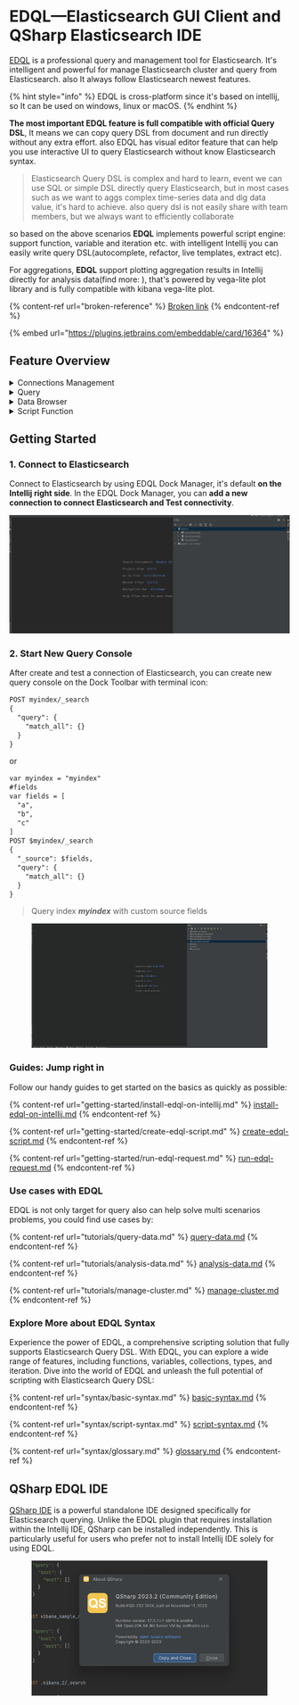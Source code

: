 # EDQL—Elasticsearch GUI Client and QSharp Elasticsearch IDE

[EDQL](https://plugins.jetbrains.com/plugin/16364-elasticsearch-query--edql/) is a professional query and management tool for Elasticsearch. It's intelligent and powerful for manage Elasticsearch cluster and query from Elasticsearch. also It always follow Elasticsearch newest features.

{% hint style="info" %}
EDQL is cross-platform since it's based on intellij, so It can be used on windows, linux or macOS.
{% endhint %}

**The most important EDQL feature is full compatible with official Query DSL**, It means we can copy query DSL from document and run directly without any extra effort. also EDQL has visual editor feature that can help you use interactive UI to query Elasticsearch without know Elasticsearch syntax.

> Elasticsearch Query DSL is complex and hard to learn, event we can use SQL or simple DSL directly query Elasticsearch, but in most cases such as we want to aggs complex time-series data and dig data value, it's hard to achieve. also query dsl is not easily share with team members, but we always want to efficiently collaborate

so based on the above scenarios **EDQL** implements powerful script engine: support function, variable and iteration etc. with intelligent Intellij you can easily write query DSL(autocomplete, refactor, live templates, extract etc).

For aggregations, **EDQL** support plotting aggregation results in Intellij directly for analysis data(find more: ), that's powered by vega-lite plot library and is fully compatible with kibana vega-lite plot.

{% content-ref url="broken-reference" %}
[Broken link](broken-reference)
{% endcontent-ref %}

{% embed url="https://plugins.jetbrains.com/embeddable/card/16364" %}

## Feature Overview

<details>

<summary>Connections Management</summary>

Manage Elasticsearch connections: new, delete, modify and test connection. list indices, scripts, nodes, templates, tasks and nodes etc. also new index, modify index, new script, modify script etc.

</details>

<details>

<summary>Query</summary>

Query with official Query DSL without any extra effort. so you can quickly verify query syntax and check data

</details>

<details>

<summary>Data Browser</summary>

EDQL for query result it support 3 modes: table mode, JSON mode, plot mode, and these modes support search, highlight, fields selection etc. also we can new modify, delete and export(scroll) documents on Data Viewer table mode.

</details>

<details>

<summary>Script Function</summary>

Works like a script with function, variable or iteration etc, so can quickly create personal query template or library for handling common use cases to reduce duplicate code. also can convert function to IDE shortcut action so we can quickly run function in common scenes

</details>

## Getting Started

### 1. Connect to Elasticsearch

Connect to Elasticsearch by using EDQL Dock Manager, it's default **on the Intellij right side**. In the EDQL Dock Manager, you can **add a new connection to connect Elasticsearch and Test connectivity**.

![](.gitbook/assets/new-connection.gif)

### 2. Start New Query Console

After create and test a connection of Elasticsearch, you can create new query console on the Dock Toolbar with terminal icon:

```
POST myindex/_search
{
  "query": {
    "match_all": {}
  }
}
```

or

```
var myindex = "myindex"
#fields
var fields = [
  "a",
  "b",
  "c"
]
POST $myindex/_search
{
  "_source": $fields,
  "query": {
    "match_all": {}
  }
}
```

> Query index _**myindex**_ with custom source fields

<figure><img src=".gitbook/assets/new-query-demo (2).gif" alt=""><figcaption></figcaption></figure>

### Guides: Jump right in

Follow our handy guides to get started on the basics as quickly as possible:

{% content-ref url="getting-started/install-edql-on-intellij.md" %}
[install-edql-on-intellij.md](getting-started/install-edql-on-intellij.md)
{% endcontent-ref %}

{% content-ref url="getting-started/create-edql-script.md" %}
[create-edql-script.md](getting-started/create-edql-script.md)
{% endcontent-ref %}

{% content-ref url="getting-started/run-edql-request.md" %}
[run-edql-request.md](getting-started/run-edql-request.md)
{% endcontent-ref %}

### Use cases with EDQL

EDQL is not only target for query also can help solve multi scenarios problems, you could find use cases by:

{% content-ref url="tutorials/query-data.md" %}
[query-data.md](tutorials/query-data.md)
{% endcontent-ref %}

{% content-ref url="tutorials/analysis-data.md" %}
[analysis-data.md](tutorials/analysis-data.md)
{% endcontent-ref %}

{% content-ref url="tutorials/manage-cluster.md" %}
[manage-cluster.md](tutorials/manage-cluster.md)
{% endcontent-ref %}

### Explore More about EDQL Syntax

Experience the power of EDQL, a comprehensive scripting solution that fully supports Elasticsearch Query DSL. With EDQL, you can explore a wide range of features, including functions, variables, collections, types, and iteration. Dive into the world of EDQL and unleash the full potential of scripting with Elasticsearch Query DSL:

{% content-ref url="syntax/basic-syntax.md" %}
[basic-syntax.md](syntax/basic-syntax.md)
{% endcontent-ref %}

{% content-ref url="syntax/script-syntax.md" %}
[script-syntax.md](syntax/script-syntax.md)
{% endcontent-ref %}

{% content-ref url="syntax/glossary.md" %}
[glossary.md](syntax/glossary.md)
{% endcontent-ref %}

## QSharp EDQL IDE

[QSharp IDE](https://github.com/chengpohi/edql/releases) is a powerful standalone IDE designed specifically for Elasticsearch querying. Unlike the EDQL plugin that requires installation within the Intellij IDE, QSharp can be installed independently. This is particularly useful for users who prefer not to install Intellij IDE solely for using EDQL.

<figure><img src=".gitbook/assets/image (11).png" alt=""><figcaption></figcaption></figure>
